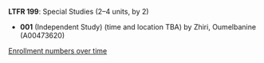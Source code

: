 **LTFR 199**: Special Studies (2–4 units, by 2)

- **001** (Independent Study) (time and location TBA) by Zhiri, Oumelbanine (A00473620)

[Enrollment numbers over time](./LTFR199.tsv)
